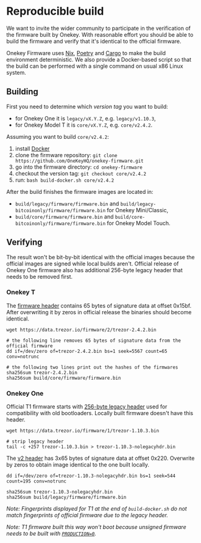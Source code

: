 # Reproducible build

We want to invite the wider community to participate in the verification of
the firmware built by Onekey. With reasonable effort you should be able to
build the firmware and verify that it's identical to the official firmware.

Onekey Firmware uses [Nix](https://nixos.org/), [Poetry](https://python-poetry.org/)
and [Cargo](https://doc.rust-lang.org/cargo/) to make the build environment
deterministic. We also provide a Docker-based script so that the build can be
performed with a single command on usual x86 Linux system.

## Building

First you need to determine which *version tag* you want to build:
* for Onekey One it is `legacy/vX.Y.Z`, e.g. `legacy/v1.10.3`,
* for Onekey Model T it is `core/vX.Y.Z`, e.g. `core/v2.4.2`.

Assuming you want to build `core/v2.4.2`:

1. install [Docker](https://www.docker.com/)
2. clone the firmware repository: `git clone https://github.com/OneKeyHQ/onekey-firmware.git`
3. go into the firmware directory: `cd onekey-firmware`
4. checkout the version tag: `git checkout core/v2.4.2`
5. run: `bash build-docker.sh core/v2.4.2`

After the build finishes the firmware images are located in:
* `build/legacy/firmware/firmware.bin` and `build/legacy-bitcoinonly/firmware/firmware.bin` for Onekey Mini/Classic,
* `build/core/firmware/firmware.bin` and `build/core-bitcoinonly/firmware/firmware.bin` for Onekey Model Touch.

## Verifying

The result won't be bit-by-bit identical with the official images because the
official images are signed while local builds aren't. Official release of
Onekey One firmware also has additional 256-byte legacy header that needs to be
removed first.

### Onekey T

The [firmware header](../hardware/model-t/boot.md#firmware-header) contains 65
bytes of signature data at offset 0x15bf. After overwriting it by zeros in
official release the binaries should become identical.

```
wget https://data.trezor.io/firmware/2/trezor-2.4.2.bin

# the following line removes 65 bytes of signature data from the official firmware
dd if=/dev/zero of=trezor-2.4.2.bin bs=1 seek=5567 count=65 conv=notrunc

# the following two lines print out the hashes of the firmwares
sha256sum trezor-2.4.2.bin
sha256sum build/core/firmware/firmware.bin
```

### Onekey One

Official T1 firmware starts with [256-byte legacy header](../hardware/model-one/firmware-format.md)
used for compatibility with old bootloaders. Locally built firmware doesn't have this header.

```
wget https://data.trezor.io/firmware/1/trezor-1.10.3.bin

# strip legacy header
tail -c +257 trezor-1.10.3.bin > trezor-1.10.3-nolegacyhdr.bin
```

The [v2 header](../hardware/model-one/firmware-format.md#v2-header) has 3x65
bytes of signature data at offset 0x220. Overwrite by zeros to obtain image
identical to the one built locally.

```
dd if=/dev/zero of=trezor-1.10.3-nolegacyhdr.bin bs=1 seek=544 count=195 conv=notrunc

sha256sum trezor-1.10.3-nolegacyhdr.bin
sha256sum build/legacy/firmware/firmware.bin
```

_Note: Fingerprints displayed for T1 at the end of `build-docker.sh` do not match fingerprints of
official firmware due to the legacy header._

_Note: T1 firmware built this way won't boot because unsigned firmware needs to be built with
[`PRODUCTION=0`](../legacy/index.md#combining-bootloader-and-firmware-with-various-production-settings-signedunsigned)._
